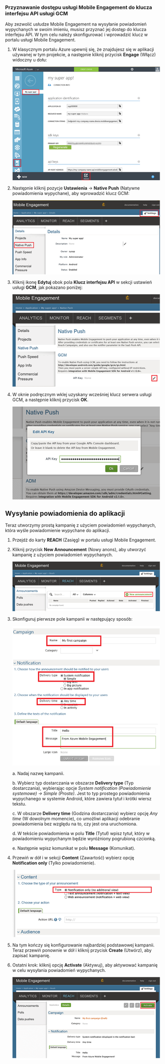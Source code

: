 ### Przyznawanie dostępu usługi Mobile Engagement do klucza interfejsu API usługi GCM
Aby zezwolić usłudze Mobile Engagement na wysyłanie powiadomień wypychanych w swoim imieniu, musisz przyznać jej dostęp do klucza interfejsu API. W tym celu należy skonfigurować i wprowadzić klucz w portalu usługi Mobile Engagement.

1. W klasycznym portalu Azure upewnij się, że znajdujesz się w aplikacji używanej w tym projekcie, a następnie kliknij przycisk **Engage** (Włącz) widoczny u dołu:
   
    ![](./media/mobile-engagement-android-send-push/engage-button.png)
2. Następnie kliknij pozycje **Ustawienia** -> **Native Push** (Natywne powiadomienia wypychane), aby wprowadzić klucz GCM:
   
    ![](./media/mobile-engagement-android-send-push/engagement-portal.png)
3. Kliknij ikonę **Edytuj** obok pola **Klucz interfejsu API** w sekcji ustawień usługi **GCM**, jak pokazano poniżej:
   
    ![](./media/mobile-engagement-android-send-push/native-push-settings.png)
4. W oknie podręcznym wklej uzyskany wcześniej klucz serwera usługi GCM, a następnie kliknij przycisk **OK**.
   
    ![](./media/mobile-engagement-android-send-push/api-key.png)

## <a id="send"></a>Wysyłanie powiadomienia do aplikacji
Teraz utworzymy prostą kampanię z użyciem powiadomień wypychanych, która wyśle powiadomienie wypychane do aplikacji.

1. Przejdź do karty **REACH** (Zasięg) w portalu usługi Mobile Engagement.
2. Kliknij przycisk **New Announcement** (Nowy anons), aby utworzyć kampanię z użyciem powiadomień wypychanych.
   
    ![](./media/mobile-engagement-android-send-push/new-announcement.png)
3. Skonfiguruj pierwsze pole kampanii w następujący sposób:
   
    ![](./media/mobile-engagement-android-send-push/campaign-first-params.png)
   
    a. Nadaj nazwę kampanii.
   
    b. Wybierz typ dostarczania w obszarze **Delivery type** (Typ dostarczania), wybierając opcje *System notification (Powiadomienie systemowe) -> Simple (Proste)*. Jest to typ prostego powiadomienia wypychanego w systemie Android, które zawiera tytuł i krótki wiersz tekstu.
   
    c. W obszarze **Delivery time** (Godzina dostarczania) wybierz opcję *Any time* (W dowolnym momencie), co umożliwi aplikacji odebranie powiadomienia bez względu na to, czy jest ona uruchomiona.
   
    d. W tekście powiadomienia w polu **Title** (Tytuł) wpisz tytuł, który w powiadomieniu wypychanym będzie wyróżniony pogrubioną czcionką.
   
    e. Następnie wpisz komunikat w polu **Message** (Komunikat).
4. Przewiń w dół i w sekcji **Content** (Zawartość) wybierz opcję **Notification only** (Tylko powiadomienie).
   
    ![](./media/mobile-engagement-android-send-push/campaign-content.png)
5. Na tym kończy się konfigurowanie najbardziej podstawowej kampanii. Teraz przewiń ponownie w dół i kliknij przycisk **Create** (Utwórz), aby zapisać kampanię.
6. Ostatni krok: kliknij opcję **Activate** (Aktywuj), aby aktywować kampanię w celu wysyłania powiadomień wypychanych.
   
    ![](./media/mobile-engagement-android-send-push/campaign-activate.png)

<!--HONumber=Sep16_HO3-->


